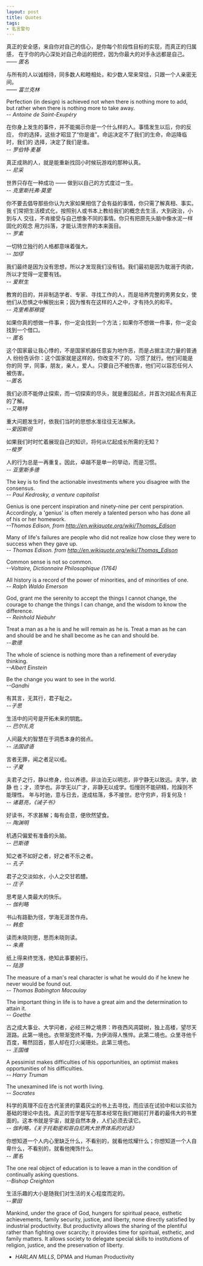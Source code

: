 ```yaml
---
layout: post
title: Quotes
tags:
- 名言警句
---
```


真正的安全感，来自你对自己的信心，是你每个阶段性目标的实现，而真正的归属感，
在于你的内心深处对自己命运的把控，因为你最大的对手永远都是自己。  
—— _匿名_

与所有的人以诚相待，同多数人和睦相处，和少数人常来常往，只跟一个人亲密无间。  
—— <em>富兰克林</em>

Perfection (in design) is achieved not when there is nothing more to add, but rather when there is nothing more to take away.<br />
-- <em>Antoine de Saint-Exupéry</em>

在你身上发生的事件，并不能揭示你是一个什么样的人。事情发生以后，你的反应，
你的选择，这些才昭显了“你是谁”。命运决定不了我们的生命，命运降临时，我们的
选择，决定了我们是谁。  
-- <em>罗伯特·麦基</em>

真正成熟的人，就是能重新找回小时候玩游戏的那种认真。<br />
-- <em>尼采</em>

世界只存在一种成功 —— 做到以自己的方式度过一生。<br />
-- <em>克里斯托弗·莫里</em>

你不要去倡导那些你认为大家如果相信了会有益的事情，你只需了解真相、事实。我
们常把生活模式化，按照别人或书本上教给我们的概念去生活，大到政治，小到与人
交往，不肯接受与自己想象不同的事情。你只有把原先头脑中像水泥一样固化的观念
用力抖落，才能认清世界的本来面目。<br />
-- <em>罗素</em>

一切特立独行的人格都意味着强大。<br />
<em>-- 加缪</em>

我们最终是因为没有思想，所以才发现我们没有钱。我们最初是因为耽溺于肉欲，所以才觉得一定要有钱。<br />
-- <em>爱默生</em>

教育的目的，并非制造学者、专家、寻找工作的人，而是培养完整的男男女女，使他们从恐惧之中解脱出来；因为惟有在这样的人之中，才有持久的和平。<br />
-- <em>克里希那穆提</em>

如果你真的想做一件事，你一定会找到一个方法；如果你不想做一件事，你一定会找到一个借口。<br />
-- <em>匿名</em>

这个国家最让我心悸的，不是国家机器任意妄为地作恶，而是占据主流力量的普通人
纷纷告诉你：这个国家就是这样的，你改变不了的，习惯了就行。他们可能是你的同
学，同事，朋友，亲人，爱人。只要自己不被伤害，他们可以容忍任何人被伤害。<br
/>
<em>--匿名</em>

我们必须不能停止探索，而一切探索的尽头，就是重回起点，并首次对起点有真正的了解。<br />
<em>--艾略特</em>

重大问题发生时，依我们当时的思想水准往往无法解决。<br />
<em>--爱因斯坦</em>

如果我们时时忙着展现自己的知识，将何从忆起成长所需的无知？<br />
<em>--梭罗</em>

人的行为总是一再重复。因此，卓越不是单一的举动，而是习惯。<br />
-- <em>亚里斯多德</em>

The key is to find the actionable investments where you disagree with the consensus.<br /> 
-- <em>Paul Kedrosky, a venture capitalist</em>

Genius is one percent inspiration and ninety-nine per cent
perspiration. Accordingly, a 'genius' is often merely a talented person who
has done all of his or her homework.<br />
<em>--Thomas Edison, from <a href="http://en.wikiquote.org/wiki/Thomas_Edison">http://en.wikiquote.org/wiki/Thomas_Edison</a></em>

Many of life's failures are people who did not realize how close they were to success when they gave up.<br />
-- <em>Thomas Edison. from&nbsp;<a href="http://en.wikiquote.org/wiki/Thomas_Edison">http://en.wikiquote.org/wiki/Thomas_Edison</a></em>

Common sense is not so common.<br />
<em>--Voltaire, Dictionnaire Philosophique (1764)</em>

All history is a record of the power of minorities, and of minorities of one.<br /> 
-- <em>Ralph Waldo Emerson</em>

God, grant me the serenity to accept the things I cannot change, the
courage to change the things I can change, and the wisdom to know the
difference.<br />
-- <em>Reinhold Niebuhr</em>

Treat a man as a he is and he will remain as he is.  Treat a man as he can and should be and he shall become as he can and should be. <br />
<em>--歌德</em>

The whole of science is nothing more than a refinement of everyday thinking.<br />
<em>--Albert Einstein</em>

Be the change you want to see in the world.<br />
<em>--Gandhi</em>

有其言，无其行，君子耻之。<br />
<em>--子思</em>

生活中的问号是开拓未来的钥匙。<br />
<em>-- 巴尔扎克</em>

人间最大的智慧在于洞悉本身的弱点。<br />
<em>-- 法国谚语</em>

言者无罪，闻之者足以戒。<br />
<em>-- 子夏</em>

夫君子之行，静以修身，俭以养德。非淡泊无以明志，非宁静无以致远。夫学，欲静
也；才，须学也。非学无以广才，非静无以成学。慆慢则不能研精，险躁则不能理性。
年与时驰，意与日去，遂成枯落，多不接世。悲守穷庐，将复何及！<br />
 <em>-- 诸葛亮，《诫子书》</em>

好读书，不求甚解；每有会意，便欣然望食。<br />
<em>-- 陶渊明</em>

机遇只偏爱有准备的头脑。<br />
<em>-- 巴斯德</em>

知之者不如好之者，好之者不乐之者。 <br />
<em>-- 孔子</em>

君子之交淡如水，小人之交甘若醴。<br />
<em>-- 庄子</em>

思考是人类最大的快乐。<br />
<em>-- 伽利略</em>

书山有路勤为径，学海无涯苦作舟。<br />
<em>-- 韩愈</em>

读而未晓则思，思而未晓则读。<br />
<em>-- 朱熹</em>

纸上得来终觉浅，绝知此事要躬行。<br />
<em>-- 陆游</em>

The measure of a man's real character is what he would do if he knew he never would be found out.<br />
<em>-- Thomas Babington Macaulay</em>

The important thing in life is to have a great aim and the determination to attain it.<br />
<em>-- Goethe</em>

古之成大事业、大学问者，必经三种之境界：昨夜西风凋碧树，独上高楼，望尽天涯路。此第一境也。衣带渐宽终不悔，为伊消得人憔悴。此第二境也。众里寻他千百度，蓦然回首，那人却在灯火阑珊处。此第三境也。<br />
<em>-- 王国维</em>

A pessimist makes difficulties of his opportunities, an optimist makes opportunities of his difficulties.<br />
<em>-- Harry Truman</em>

The unexamined life is not worth living.<br />
<em>-- Socrates</em>

科学的真理不应在古代圣贤的蒙着灰尘的书上去寻找，而应该在试验中和以实验为基础的理论中去找。真正的哲学是写在那本经常在我们眼前打开着的最伟大的书里面的。这本书就是宇宙，就是自然本身，人们必须去读它。 <br />
<em>-- 伽利略，《关于托勒密和哥白尼两大世界体系的对话》</em>

你想知道一个人内心里缺乏什么，不看别的，就看他炫耀什么；你想知道一个人自卑什么，不看别的，就看他掩饰什么。<br />
<em>-- 匿名</em>

The one real object of education is to leave a man in the condition of continually asking questions.<br />
<em>--Bishop Creighton</em>

生活乐趣的大小是随我们对生活的关心程度而定的。<br />
<em>--蒙田</em>

Mankind, under the grace of God, hungers for spiritual peace, esthetic
achievements, family security, justice, and liberty, none directly satisfied by
industrial productivity. But productivity allows the sharing of the plentiful rather
than fighting over scarcity; it provides time for spiritual, esthetic, and family
matters. It allows society to delegate special skills to institutions of religion,
justice, and the preservation of liberty.  
- _HARLAN MILLS_, DPMA and Human Productivity

